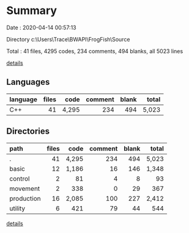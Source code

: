 # Summary

Date : 2020-04-14 00:57:13

Directory c:\Users\Trace\BWAPI\FrogFish\Source

Total : 41 files,  4295 codes, 234 comments, 494 blanks, all 5023 lines

[details](details.md)

## Languages
| language | files | code | comment | blank | total |
| :--- | ---: | ---: | ---: | ---: | ---: |
| C++ | 41 | 4,295 | 234 | 494 | 5,023 |

## Directories
| path | files | code | comment | blank | total |
| :--- | ---: | ---: | ---: | ---: | ---: |
| . | 41 | 4,295 | 234 | 494 | 5,023 |
| basic | 12 | 1,186 | 16 | 146 | 1,348 |
| control | 2 | 81 | 4 | 8 | 93 |
| movement | 2 | 338 | 0 | 29 | 367 |
| production | 16 | 2,085 | 100 | 227 | 2,412 |
| utility | 6 | 421 | 79 | 44 | 544 |

[details](details.md)
